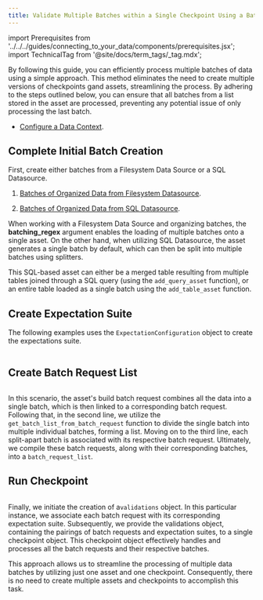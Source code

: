 ```yaml
---
title: Validate Multiple Batches within a Single Checkpoint Using a Batch Request List
---
```


import Prerequisites from '../../../guides/connecting_to_your_data/components/prerequisites.jsx';
import TechnicalTag from '@site/docs/term_tags/_tag.mdx';

By following this guide, you can efficiently process multiple batches of data using a simple approach. This method eliminates the need to create multiple versions of checkpoints gand assets, streamlining the process. By adhering to the steps outlined below, you can ensure that all batches from a list stored in the asset are processed, preventing any potential issue of only processing the last batch. 

<Prerequisites>

- [Configure a Data Context](/docs/guides/setup/configuring_data_contexts/instantiating_data_contexts/how_to_quickly_instantiate_a_data_context).

</Prerequisites>

## Complete Initial Batch Creation

First, create either batches from a Filesystem Data Source or a SQL Datasource.

1. [Batches of Organized Data from Filesystem Datasource](/docs/docusaurus/docs/guides/connecting_to_your_data/fluent/data_assets/how_to_organize_batches_in_a_file_based_data_asset).

2. [Batches of Organized Data from SQL Datasource](/docs/docusaurus/docs/guides/connecting_to_your_data/fluent/database/sql_data_assets).

When working with a Filesystem Data Source and organizing batches, the **batching_regex** argument enables the loading of multiple batches onto a single asset. On the other hand, when utilizing SQL Datasource, the asset generates a single batch by default, which can then be split into multiple batches using splitters.

This SQL-based asset can either be a merged table resulting from multiple tables joined through a SQL query (using the `add_query_asset` function), or an entire table loaded as a single batch using the `add_table_asset` function.

## Create Expectation Suite

The following examples uses the `ExpectationConfiguration` object to create the expectations suite. 

```python name="tests/integration/docusaurus/validation/checkpoints/how_to_validate_multiple_batches_within_single_checkpoint.py add_suite"
```

## Create Batch Request List

```python name="tests/integration/docusaurus/validation/checkpoints/how_to_pass_an_in_memory_dataframe_to_a_checkpoint.py add_batch_request_list"
```
In this scenario, the asset's build batch request combines all the data into a single batch, which is then linked to a corresponding batch request. Following that, in the second line, we utilize the `get_batch_list_from_batch_request` function to divide the single batch into multiple individual batches, forming a list. Moving on to the third line, each split-apart batch is associated with its respective batch request. Ultimately, we compile these batch requests, along with their corresponding batches, into a `batch_request_list`.

## Run Checkpoint

```python name="tests/integration/docusaurus/validation/checkpoints/how_to_validate_multiple_batches_within_single_checkpoint.py add_checkpoint"
```

Finally, we initiate the creation of a`validations` object. In this particular instance, we associate each batch request with its corresponding expectation suite. Subsequently, we provide the validations object, containing the pairings of batch requests and expectation suites, to a single checkpoint object. This checkpoint object effectively handles and processes all the batch requests and their respective batches.

This approach allows us to streamline the processing of multiple data batches by utilizing just one asset and one checkpoint. Consequently, there is no need to create multiple assets and checkpoints to accomplish this task.